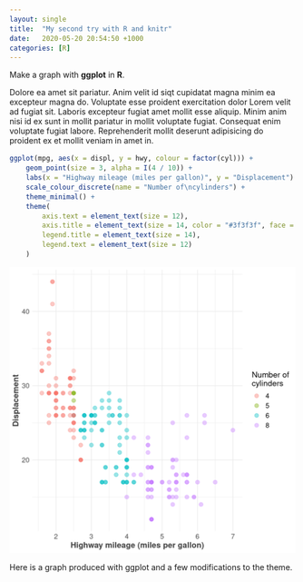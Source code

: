 ```yaml
---
layout: single
title:  "My second try with R and knitr"
date:   2020-05-20 20:54:50 +1000
categories: [R]
---
```


Make a graph with **ggplot** in **R**.



Dolore ea amet sit pariatur. Anim velit id siqt cupidatat magna minim ea excepteur magna do. Voluptate esse proident exercitation dolor Lorem velit ad fugiat sit. Laboris excepteur fugiat amet mollit esse aliquip. Minim anim nisi id ex sunt in mollit pariatur in mollit voluptate fugiat. Consequat enim voluptate fugiat labore. Reprehenderit mollit deserunt adipisicing do proident ex et mollit veniam in amet in.




```r
ggplot(mpg, aes(x = displ, y = hwy, colour = factor(cyl))) +
    geom_point(size = 3, alpha = I(4 / 10)) +
    labs(x = "Highway mileage (miles per gallon)", y = "Displacement") +
    scale_colour_discrete(name = "Number of\ncylinders") +
    theme_minimal() +
    theme(
        axis.text = element_text(size = 12),
        axis.title = element_text(size = 14, color = "#3f3f3f", face = "bold"),
        legend.title = element_text(size = 14),
        legend.text = element_text(size = 12)
    )
```

![plot of chunk typical_graph](/assets/img/r_figs/typical_graph-1.png)

Here is a graph produced with ggplot and a few modifications to the theme.
